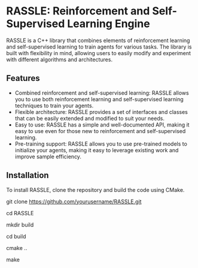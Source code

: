 # RASSLE: Reinforcement and Self-Supervised Learning Engine
RASSLE is a C++ library that combines elements of reinforcement learning and self-supervised learning to train agents for various tasks. The library is built with flexibility in mind, allowing users to easily modify and experiment with different algorithms and architectures.

## Features
- Combined reinforcement and self-supervised learning: RASSLE allows you to use both reinforcement learning and self-supervised learning techniques to train your agents.
- Flexible architecture: RASSLE provides a set of interfaces and classes that can be easily extended and modified to suit your needs.
- Easy to use: RASSLE has a simple and well-documented API, making it easy to use even for those new to reinforcement and self-supervised learning.
- Pre-training support: RASSLE allows you to use pre-trained models to initialize your agents, making it easy to leverage existing work and improve sample efficiency.

## Installation
To install RASSLE, clone the repository and build the code using CMake.

git clone https://github.com/yourusername/RASSLE.git

cd RASSLE

mkdir build

cd build  

cmake ..

make
